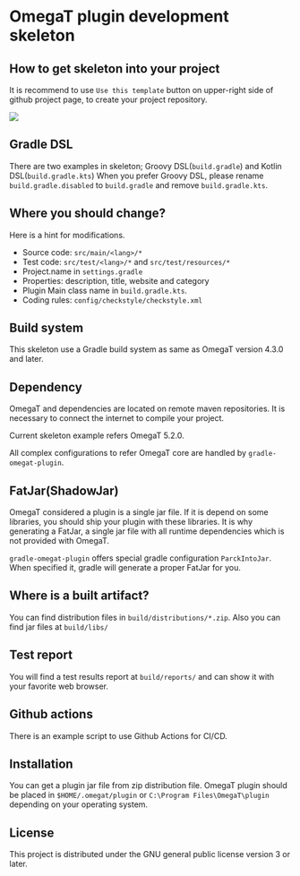 # OmegaT plugin development skeleton

## How to get skeleton into your project

It is recommend to use `Use this template` button on upper-right side of github project page,
to create your project repository.

![](https://docs.github.com/assets/images/help/repository/use-this-template-button.png)

## Gradle DSL

There are two examples in skeleton; Groovy DSL(`build.gradle`) and Kotlin DSL(`build.gradle.kts`)
When you prefer Groovy DSL, please rename `build.gradle.disabled` to `build.gradle` and remove `build.gradle.kts`.

## Where you should change?

Here is a hint for modifications.

- Source code: `src/main/<lang>/*`
- Test code: `src/test/<lang>/*` and `src/test/resources/*`
- Project.name in `settings.gradle`
- Properties: description, title, website and category
- Plugin Main class name in `build.gradle.kts`.
- Coding rules: `config/checkstyle/checkstyle.xml`

## Build system

This skeleton use a Gradle build system as same as OmegaT version 4.3.0 and later.

## Dependency

OmegaT and dependencies are located on remote maven repositories.
It is necessary to connect the internet to compile your project.

Current skeleton example refers OmegaT 5.2.0.

All complex configurations to refer OmegaT core are handled by
`gradle-omegat-plugin`.

## FatJar(ShadowJar)

OmegaT considered a plugin is a single jar file. If it is depend on some libraries, 
you should ship your plugin with these libraries.
It is why generating a FatJar, a single jar file with all runtime dependencies
which is not provided with OmegaT.

`gradle-omegat-plugin` offers special gradle configuration `ParckIntoJar`.
When specified it, gradle will generate a proper FatJar for you.


## Where is a built artifact?

You can find distribution files in `build/distributions/*.zip`.
Also you can find jar files at `build/libs/`

## Test report

You will find a test results report at `build/reports/` and can show it with your favorite web browser.

## Github actions

There is an example script to use Github Actions for CI/CD.


## Installation

You can get a plugin jar file from zip distribution file.
OmegaT plugin should be placed in `$HOME/.omegat/plugin` or `C:\Program Files\OmegaT\plugin`
depending on your operating system.

## License

This project is distributed under the GNU general public license version 3 or later.
